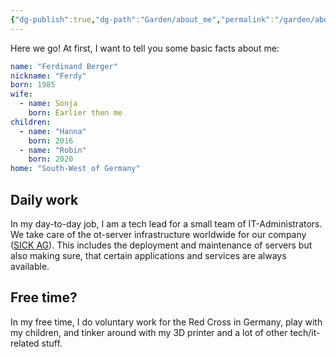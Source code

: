 ```yaml
---
{"dg-publish":true,"dg-path":"Garden/about_me","permalink":"/garden/about-me/","created":"2024-06-15T00:51","updated":"2024-06-15T21:02"}
---
```


Here we go! At first, I want to tell you some basic facts about me:

```yaml
name: "Ferdinand Berger"
nickname: "Ferdy"
born: 1985
wife:
  - name: Sonja
    born: Earlier then me
children:
  - name: "Hanna"
    born: 2016
  - name: "Robin"
    born: 2020
home: "South-West of Germany"
```

## Daily work
In my day-to-day job, I am a tech lead for a small team of IT-Administrators. We take care of the ot-server infrastructure worldwide for our company ([SICK AG](https://sick.com/)). This includes the deployment and maintenance of servers but also making sure, that certain applications and services are always available.
## Free time?
In my free time, I do voluntary work for the Red Cross in Germany, play with my children, and tinker around with my 3D printer and a lot of other tech/it-related stuff.